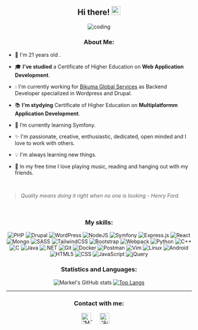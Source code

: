 <div align = "center"> 

  ## Hi there! <img src='https://github.com/TheDudeThatCode/TheDudeThatCode/blob/master/Assets/Hi.gif' width='24px' height='24px'>
  
  ![coding](https://user-images.githubusercontent.com/76633510/121884082-cac5d400-cd12-11eb-9511-f790b2fe1787.gif)
   ### About Me:
</div>

- 🎂 I'm 21 years old . 

- 🎓 **I’ve studied** a Certificate of Higher Education on **Web Application Development**.

- 💧  I'm currently working for [Bikuma Global Services](https://www.bikuma.com/) as Backend Developer specialized in Wordpress and Drupal.

- 📚 **I'm stydying** Certificate of Higher Education on **Multiplatformm Application Development**.

- 🎼 I’m currently learning Symfony.

- ✨ I'm passionate, creative, enthusiastic, dedicated, open minded and I love to work with others.

- 💡 I'm always learning new things.

- 🎵 In my free time I love playing music, reading and hanging out with my friends.
  
<br>

> *Quality means doing it right when no one is looking - Henry Ford.*

<br>

  <div align = "center"> 
  
  ### My skills:
   

   <img alt="PHP" src="https://img.shields.io/badge/PHP-777BB4?style=for-the-badge&logo=php&logoColor=white">
   <img alt="Drupal" src="https://img.shields.io/badge/Drupal-blue.svg?style=for-the-badge&logo=drupal&logoColor=white">
   <img alt="WordPress" src="https://img.shields.io/badge/WordPress-violet.svg?style=for-the-badge&logo=wordpress&logoColor=white">

   <img alt="NodeJS" src="https://img.shields.io/badge/node.js-6DA55F?style=for-the-badge&logo=node.js&logoColor=white"/>
   <img alt="Symfony" src="https://img.shields.io/badge/symfony-%23000000.svg?style=for-the-badge&logo=symfony&logoColor=white">
   <img alt="Express.js" src="https://img.shields.io/badge/express.js-%23404d59.svg?style=for-the-badge&logo=express&logoColor=%2361DAFB"/>
   <img alt="React" src="https://img.shields.io/badge/react-%2320232a.svg?style=for-the-badge&logo=react&logoColor=%2361DAFB"/>
   <img alt="Mongo" src="https://img.shields.io/badge/MongoDB-4EA94B?style=for-the-badge&logo=mongodb&logoColor=white" />
  
   <img alt="SASS" src="https://img.shields.io/badge/SASS-hotpink.svg?style=for-the-badge&logo=SASS&logoColor=white"/>
   <img alt="TailwindCSS" src="https://img.shields.io/badge/tailwindcss-%2338B2AC.svg?style=for-the-badge&logo=tailwind-css&logoColor=white"/>
   <img alt="Bootstrap" src="https://img.shields.io/badge/bootstrap-%23563D7C.svg?style=for-the-badge&logo=bootstrap&logoColor=white"/>
  
   
   
   
  
   <img alt="Webpack" src="https://img.shields.io/badge/webpack-%238DD6F9.svg?style=for-the-badge&logo=webpack&logoColor=black" />
  
   <img alt="Python" src="https://img.shields.io/badge/Python-3776AB?style=for-the-badge&logo=python&logoColor=white">
   <img alt="C++" src="https://img.shields.io/badge/C%2B%2B-00599C?style=for-the-badge&logo=c%2B%2B&logoColor=white">
   <img alt="C" src="https://img.shields.io/badge/c-%2300599C.svg?style=for-the-badge&logo=c&logoColor=white"/>
   <img alt="Java" src="https://img.shields.io/badge/Java-ED8B00?style=for-the-badge&logo=java&logoColor=white">
   <img alt=".NET" src="https://img.shields.io/badge/.NET-5C2D91?style=for-the-badge&logo=.net&logoColor=white">
  
   <img alt="Git" src="https://img.shields.io/badge/Git-F05032?style=for-the-badge&logo=git&logoColor=white">
   <img alt="Docker" src="https://img.shields.io/badge/Docker-blue?style=for-the-badge&logo=docker&logoColor=white">
   <img alt="Postman" src="https://img.shields.io/badge/Postman-FF6C37?style=for-the-badge&logo=postman&logoColor=white">
   <img alt="Vim" src="https://img.shields.io/badge/VIM-%2311AB00.svg?style=for-the-badge&logo=vim&logoColor=white"/>
   <img alt="Linux" src="https://img.shields.io/badge/Linux-FCC624?style=for-the-badge&logo=linux&logoColor=black">
   <img alt="Android" src="https://img.shields.io/badge/Android-3DDC84?style=for-the-badge&logo=android&logoColor=white">
  
   <img alt="HTML5" src="https://img.shields.io/badge/HTML5-E34F26?style=for-the-badge&logo=html5&logoColor=white">
   <img alt="CSS" src="https://img.shields.io/badge/CSS-239120?&style=for-the-badge&logo=css3&logoColor=white">
   <img alt="JavaScript" src="https://img.shields.io/badge/JavaScript-F7DF1E?style=for-the-badge&logo=javascript&logoColor=black">
   <img alt="jQuery" src="https://img.shields.io/badge/jquery-%230769AD.svg?style=for-the-badge&logo=jquery&logoColor=white"/>

</div>

<div align='center'>
 <h3> Statistics and Languages:</h3>
  
![Markel's GitHub stats](https://github-readme-stats.vercel.app/api?username=markelca&show_icons=true&theme=radical)
  [![Top Langs](https://github-readme-stats.vercel.app/api/top-langs/?username=markelca&layout=compact&&theme=radical)](https://github.com/aindrila2412/github-readme-stats)
</div>

---
  
  <div align="center">
  <h3>Contact with me:</h3>
  <a href="https://www.linkedin.com/in/markel-cuesta/">
    <img align="center" width="26px" img src="https://www.vectorlogo.zone/logos/linkedin/linkedin-icon.svg" alt=“Markel linkdin profile" height="30" width="30">
  </a>
   <a href="mailto:cuestaarribas.markel@gmail.com">
    <img align="center" width="26px" img src="https://www.vectorlogo.zone/logos/gmail/gmail-icon.svg" 
    alt=“Aindrila twitter profile" height="30" width="30" hspace="20">
  </a>     
</div>
